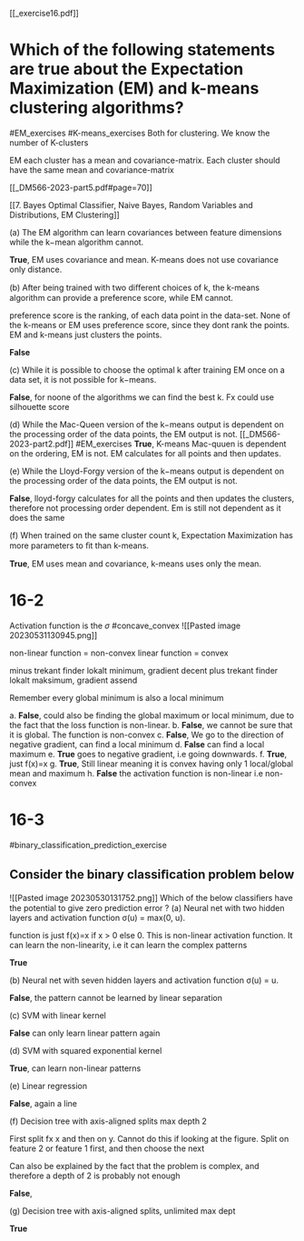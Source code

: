 [[_exercise16.pdf]]
# Which of the following statements are true about the Expectation Maximization (EM) and k-means clustering algorithms?
#EM_exercises 
#K-means_exercises
Both for clustering. We know the number of K-clusters

EM each cluster has a mean and covariance-matrix. Each cluster should have the same mean and covariance-matrix

[[_DM566-2023-part5.pdf#page=70]]

[[7. Bayes Optimal Classifier, Naive Bayes, Random Variables and Distributions, EM Clustering]]


(a) The EM algorithm can learn covariances between feature dimensions while the k−mean algorithm cannot.

**True**, EM uses covariance and mean. K-means does not use covariance only distance.

(b) After being trained with two diﬀerent choices of k, the k-means algorithm can provide a preference score, while EM cannot.

preference score is the ranking, of each data point in the data-set. None of the k-means or EM uses preference score, since they dont rank the points. EM and k-means just clusters the points. 

**False**

(c) While it is possible to choose the optimal k after training EM once on a data set, it is not possible for k−means.

**False**, for noone of the algorithms we can find the best k. Fx could use silhouette score

(d) While the Mac-Queen version of the k−means output is dependent on the processing order of the data points, the EM output is not.
[[_DM566-2023-part2.pdf]]
#EM_exercises
**True**, K-means Mac-quuen is dependent on the ordering, EM is not. EM calculates for all points and then updates.

(e) While the Lloyd-Forgy version of the k−means output is dependent on the processing order of the data points, the EM output is not.

**False**, lloyd-forgy  calculates for all the points and then updates the clusters, therefore not processing order dependent. Em is still not dependent as it does the same

(f) When trained on the same cluster count k, Expectation Maximization has more parameters to ﬁt than k-means.

**True**, EM uses mean and covariance, k-means uses only the mean.

# 16-2
Activation function is the $\sigma$
#concave_convex
![[Pasted image 20230531130945.png]]

non-linear function = non-convex
linear function = convex

minus trekant finder lokalt minimum, gradient decent
plus trekant finder lokalt maksimum, gradient assend

Remember every global minimum is also a local minimum

a. **False**,  could also be finding the global maximum or local minimum, due to the fact that the loss function is non-linear.
b. **False**, we cannot be sure that it is global. The function is non-convex
c. **False**, We go to the direction of negative gradient, can find a local minimum
d. **False** can find a local maximum
e. **True** goes to negative gradient, i.e going downwards. 
f. **True**, just f(x)=x
g. **True**, Still linear meaning it is convex having only 1 local/global mean and maximum
h. **False** the activation function is non-linear i.e non-convex



# 16-3
#binary_classification_prediction_exercise
## Consider the binary classiﬁcation problem below
![[Pasted image 20230530131752.png]]
Which of the below classiﬁers have the potential to give zero prediction error ?
(a) Neural net with two hidden layers and activation function σ(u) = max(0, u).

function is just f(x)=x if x > 0 else 0. This is non-linear activation function. It can learn the non-linearity, i.e it can learn the complex patterns

**True**

(b) Neural net with seven hidden layers and activation function σ(u) = u.

**False**, the pattern cannot be learned by linear separation

(c) SVM with linear kernel

**False** can only learn linear pattern again

(d) SVM with squared exponential kernel

**True**, can learn non-linear patterns

(e) Linear regression

**False**, again a line

(f) Decision tree with axis-aligned splits max depth 2

First split fx x and then on y. Cannot do this if looking at the figure. Split on feature 2 or feature 1 first, and then choose the next 

Can also be explained by the fact that the problem is complex, and therefore a depth of 2 is probably not enough

**False**, 

(g) Decision tree with axis-aligned splits, unlimited max dept

**True**